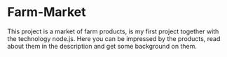 # Farm-Market

This project is a market of farm products, is my first project together with the technology node.js.
Here you can be impressed by the products, read about them in the description and get some background on them.